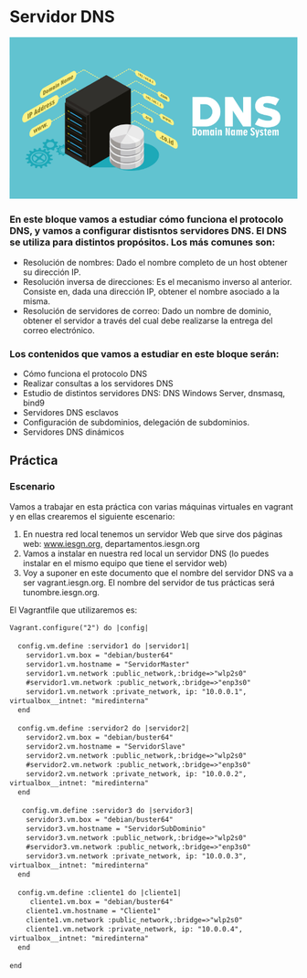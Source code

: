 # Servidor DNS

![DNS](image/DNS.png)

### En este bloque vamos a estudiar cómo funciona el protocolo DNS, y vamos a configurar distisntos servidores DNS. El DNS se utiliza para distintos propósitos. Los más comunes son:

* Resolución de nombres: Dado el nombre completo de un host obtener su dirección IP.
* Resolución inversa de direcciones: Es el mecanismo inverso al anterior. Consiste en, dada una dirección IP, obtener el nombre asociado a la misma.
* Resolución de servidores de correo: Dado un nombre de dominio, obtener el servidor a través del cual debe realizarse la entrega del correo electrónico.

### Los contenidos que vamos a estudiar en este bloque serán:

* Cómo funciona el protocolo DNS
* Realizar consultas a los servidores DNS
* Estudio de distintos servidores DNS: DNS Windows Server, dnsmasq, bind9
* Servidores DNS esclavos
* Configuración de subdominios, delegación de subdominios.
* Servidores DNS dinámicos

## Práctica

### Escenario

Vamos a trabajar en esta práctica con varias máquinas virtuales en vagrant y en ellas crearemos el siguiente escenario:

1. En nuestra red local tenemos un servidor Web que sirve dos páginas web: www.iesgn.org, departamentos.iesgn.org
2. Vamos a instalar en nuestra red local un servidor DNS (lo puedes instalar en el mismo equipo que tiene el servidor web)
3. Voy a suponer en este documento que el nombre del servidor DNS va a ser vagrant.iesgn.org. El nombre del servidor de tus prácticas será tunombre.iesgn.org.

El Vagrantfile que utilizaremos es:

~~~
Vagrant.configure("2") do |config|

  config.vm.define :servidor1 do |servidor1|
    servidor1.vm.box = "debian/buster64"
    servidor1.vm.hostname = "ServidorMaster"
    servidor1.vm.network :public_network,:bridge=>"wlp2s0"
    #servidor1.vm.network :public_network,:bridge=>"enp3s0"
    servidor1.vm.network :private_network, ip: "10.0.0.1", virtualbox__intnet: "miredinterna"
  end

  config.vm.define :servidor2 do |servidor2|
    servidor2.vm.box = "debian/buster64"
    servidor2.vm.hostname = "ServidorSlave"
    servidor2.vm.network :public_network,:bridge=>"wlp2s0"
    #servidor2.vm.network :public_network,:bridge=>"enp3s0"
    servidor2.vm.network :private_network, ip: "10.0.0.2", virtualbox__intnet: "miredinterna"
  end

   config.vm.define :servidor3 do |servidor3|
    servidor3.vm.box = "debian/buster64"
    servidor3.vm.hostname = "ServidorSubDominio"
    servidor3.vm.network :public_network,:bridge=>"wlp2s0"
    #servidor3.vm.network :public_network,:bridge=>"enp3s0"
    servidor3.vm.network :private_network, ip: "10.0.0.3", virtualbox__intnet: "miredinterna"
  end

  config.vm.define :cliente1 do |cliente1|
     cliente1.vm.box = "debian/buster64"
    cliente1.vm.hostname = "Cliente1" 
    cliente1.vm.network :public_network,:bridge=>"wlp2s0"
    cliente1.vm.network :private_network, ip: "10.0.0.4", virtualbox__intnet: "miredinterna"
  end

end
~~~
